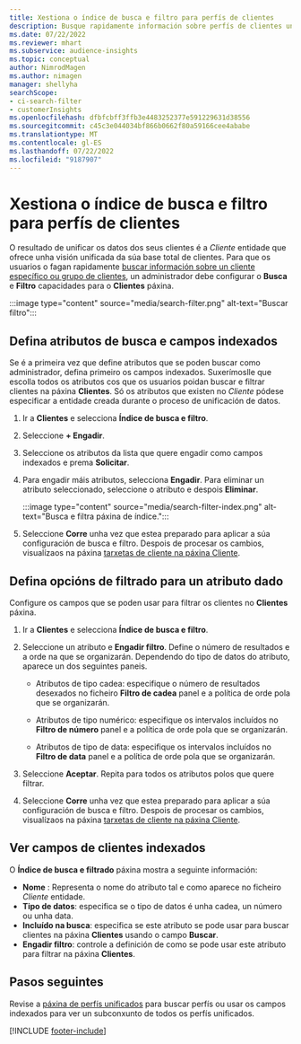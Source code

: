 ```yaml
---
title: Xestiona o índice de busca e filtro para perfís de clientes
description: Busque rapidamente información sobre perfís de clientes unificados e filtre por atributos especificados.
ms.date: 07/22/2022
ms.reviewer: mhart
ms.subservice: audience-insights
ms.topic: conceptual
author: NimrodMagen
ms.author: nimagen
manager: shellyha
searchScope:
- ci-search-filter
- customerInsights
ms.openlocfilehash: dfbfcbff3ffb3e4483252377e591229631d38556
ms.sourcegitcommit: c45c3e044034bf866b0662f80a59166cee4ababe
ms.translationtype: MT
ms.contentlocale: gl-ES
ms.lasthandoff: 07/22/2022
ms.locfileid: "9187907"
---
```

# <a name="manage-the-search--filter-index-for-customer-profiles"></a>Xestiona o índice de busca e filtro para perfís de clientes

O resultado de unificar os datos dos seus clientes é a *Cliente* entidade que ofrece unha visión unificada da súa base total de clientes. Para que os usuarios o fagan rapidamente [buscar información sobre un cliente específico ou grupo de clientes](customer-profiles.md), un administrador debe configurar o **Busca** e **Filtro** capacidades para o **Clientes** páxina.

   :::image type="content" source="media/search-filter.png" alt-text="Buscar filtro":::

## <a name="define-searchable-attributes-and-indexed-fields"></a>Defina atributos de busca e campos indexados

Se é a primeira vez que define atributos que se poden buscar como administrador, defina primeiro os campos indexados. Suxerímoslle que escolla todos os atributos cos que os usuarios poidan buscar e filtrar clientes na páxina **Clientes**. Só os atributos que existen no *Cliente* pódese especificar a entidade creada durante o proceso de unificación de datos.

1. Ir a **Clientes** e selecciona **Índice de busca e filtro**.

1. Seleccione **+ Engadir**.

1. Seleccione os atributos da lista que quere engadir como campos indexados e prema **Solicitar**.

1. Para engadir máis atributos, selecciona **Engadir**. Para eliminar un atributo seleccionado, seleccione o atributo e despois **Eliminar**.

   :::image type="content" source="media/search-filter-index.png" alt-text="Busca e filtra páxina de índice.":::

1. Seleccione **Corre** unha vez que estea preparado para aplicar a súa configuración de busca e filtro. Despois de procesar os cambios, visualízaos na páxina [tarxetas de cliente na páxina Cliente](customer-profiles.md).

## <a name="define-filtering-options-for-a-given-attribute"></a>Defina opcións de filtrado para un atributo dado

Configure os campos que se poden usar para filtrar os clientes no **Clientes** páxina.

1. Ir a **Clientes** e selecciona **Índice de busca e filtro**.

1. Seleccione un atributo e **Engadir filtro**. Define o número de resultados e a orde na que se organizarán. Dependendo do tipo de datos do atributo, aparece un dos seguintes paneis.

   - Atributos de tipo cadea: especifique o número de resultados desexados no ficheiro **Filtro de cadea** panel e a política de orde pola que se organizarán.

   - Atributos de tipo numérico: especifique os intervalos incluídos no **Filtro de número** panel e a política de orde pola que se organizarán.

   - Atributos de tipo de data: especifique os intervalos incluídos no **Filtro de data** panel e a política de orde pola que se organizarán.

1. Seleccione **Aceptar**. Repita para todos os atributos polos que quere filtrar.

1. Seleccione **Corre** unha vez que estea preparado para aplicar a súa configuración de busca e filtro. Despois de procesar os cambios, visualízaos na páxina [tarxetas de cliente na páxina Cliente](customer-profiles.md).

## <a name="view-indexed-customer-fields"></a>Ver campos de clientes indexados

O **Índice de busca e filtrado** páxina mostra a seguinte información:

- **Nome** : Representa o nome do atributo tal e como aparece no ficheiro *Cliente* entidade.
- **Tipo de datos**: especifica se o tipo de datos é unha cadea, un número ou unha data.
- **Incluído na busca**: especifica se este atributo se pode usar para buscar clientes na páxina **Clientes** usando o campo **Buscar**.
- **Engadir filtro**: controle a definición de como se pode usar este atributo para filtrar na páxina **Clientes**.

## <a name="next-steps"></a>Pasos seguintes

Revise a [páxina de perfís unificados](customer-profiles.md) para buscar perfís ou usar os campos indexados para ver un subconxunto de todos os perfís unificados.

[!INCLUDE [footer-include](includes/footer-banner.md)]
